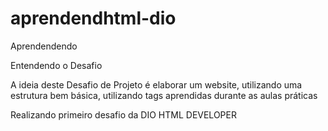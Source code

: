 # aprendendhtml-dio


Aprendendendo

Entendendo o Desafio
 
A ideia deste Desafio de Projeto é elaborar um website, utilizando uma estrutura bem básica, utilizando tags aprendidas durante as aulas práticas

Realizando primeiro desafio da DIO HTML DEVELOPER
